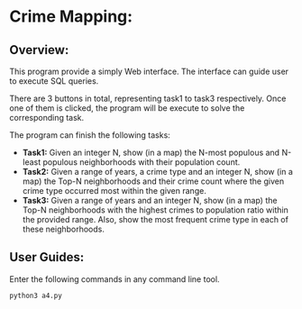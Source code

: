 # Crime Mapping: 
## Overview:
This program provide a simply Web interface. The interface can guide user to execute SQL queries.

There are 3 buttons in total, representing task1 to task3 respectively. Once one of them is clicked, the program will be execute to solve the corresponding task. 

The program can finish the following tasks:

- **Task1:** Given an integer N, show (in a map) the N-most populous and N-least populous neighborhoods with their population count. 
- **Task2:** Given a range of years, a crime type and an integer N, show (in a map) the Top-N neighborhoods and their crime count where the given crime type occurred most within the given range. 
- **Task3:** Given a range of years and an integer N, show (in a map) the Top-N neighborhoods with the highest crimes to population ratio within the provided range. Also, show the most frequent crime type in each of these neighborhoods. 


## User Guides:
Enter the following commands in any command line tool.
```
python3 a4.py
```
